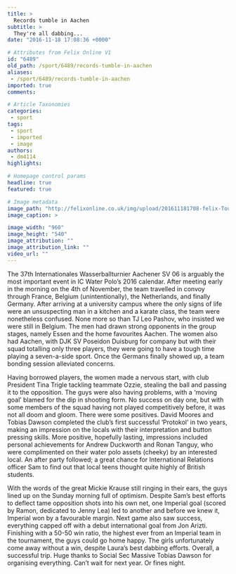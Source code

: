 ```yaml
---
title: >
  Records tumble in Aachen
subtitle: >
  They're all dabbing...
date: "2016-11-18 17:08:36 +0000"

# Attributes from Felix Online V1
id: "6489"
old_path: /sport/6489/records-tumble-in-aachen
aliases:
 - /sport/6489/records-tumble-in-aachen
imported: true
comments:

# Article Taxonomies
categories:
 - sport
tags:
 - sport
 - imported
 - image
authors:
 - dm4114
highlights:

# Homepage control params
headline: true
featured: true

# Image metadata
image_path: "http://felixonline.co.uk/img/upload/201611181708-felix-Tour Felix Pic - water polo.jpg"
image_caption: >

image_width: "960"
image_height: "540"
image_attribution: ""
image_attribution_link: ""
video_url: ""
---
```


The 37th Internationales Wasserballturnier Aachener SV 06 is arguably the most important event in IC Water Polo’s 2016 calendar. After meeting early in the morning on the 4th of November, the team travelled in convoy through France, Belgium (unintentionally), the Netherlands, and finally Germany. After arriving at a university campus where the only signs of life were an unsuspecting man in a kitchen and a karate class, the team were nonetheless confused. None more so than TJ Leo Pashov, who insisted we were still in Belgium. The men had drawn strong opponents in the group stages, namely Essen and the home favourites Aachen. The women also had Aachen, with DJK SV Poseidon Duisburg for company but with their squad totalling only three players, they were going to have a tough time playing a seven-a-side sport. Once the Germans finally showed up, a team bonding session alleviated concerns.

Having borrowed players, the women made a nervous start, with club President Tina Trigle tackling teammate Ozzie, stealing the ball and passing it to the opposition. The guys were also having problems, with a ‘moving goal’ blamed for the dip in shooting form. No success on day one, but with some members of the squad having not played competitively before, it was not all doom and gloom. There were some positives. David Moores and Tobias Dawson completed the club’s first successful ‘Protokol’ in two years, making an impression on the locals with their interpretation and button pressing skills. More positive, hopefully lasting, impressions included personal achievements for Andrew Duckworth and Ronan Tanguy, who were complimented on their water polo assets (cheeky) by an interested local. An after party followed; a great chance for International Relations officer Sam to find out that local teens thought quite highly of British students.

With the words of the great Mickie Krause still ringing in their ears, the guys lined up on the Sunday morning full of optimism. Despite Sam’s best efforts to deflect tame opposition shots into his own net, one Imperial goal (scored by Ramon, dedicated to Jenny Lea) led to another and before we knew it, Imperial won by a favourable margin. Next game also saw success, everything capped off with a debut international goal from Jon Arizti. Finishing with a 50-50 win ratio, the highest ever from an Imperial team in the tournament, the guys could go home happy. The girls unfortunately come away without a win, despite Laura’s best dabbing efforts.
Overall, a successful trip. Huge thanks to Social Sec Massive Tobias Dawson for organising everything. Can’t wait for next year. Or fines night.
